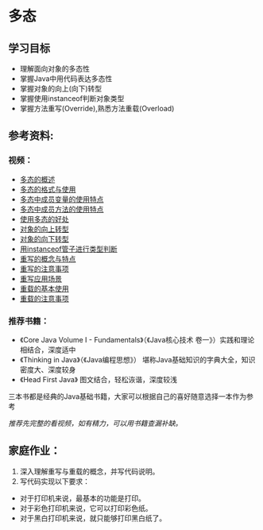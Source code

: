 # 多态

## 学习目标
- 理解面向对象的多态性
- 掌握Java中用代码表达多态性
- 掌握对象的向上(向下)转型
- 掌握使用instanceof判断对象类型
- 掌握方法重写(Override),熟悉方法重载(Overload)

## 参考资料:
### 视频：
- [多态的概述](https://www.bilibili.com/video/av79312032?p=185)
- [多态的格式与使用](https://www.bilibili.com/video/av79312032?p=186)
- [多态中成员变量的使用特点](https://www.bilibili.com/video/av79312032?p=187)
- [多态中成员方法的使用特点](https://www.bilibili.com/video/av79312032?p=188)
- [使用多态的好处](https://www.bilibili.com/video/av79312032?p=189)
- [对象的向上转型](https://www.bilibili.com/video/av79312032?p=190)
- [对象的向下转型](https://www.bilibili.com/video/av79312032?p=191)
- [用instanceof管子进行类型判断](https://www.bilibili.com/video/av79312032?p=192)
- [重写的概念与特点](https://www.bilibili.com/video/av79312032?p=157)
- [重写的注意事项](https://www.bilibili.com/video/av79312032?p=158)
- [重写应用场景](https://www.bilibili.com/video/av79312032?p=159)
- [重载的基本使用](https://www.bilibili.com/video/av79312032?p=73)
- [重载的注意事项](https://www.bilibili.com/video/av79312032?p=74)

### 推荐书籍：
- 《Core Java Volume I - Fundamentals》（《Java核心技术 卷一》）实践和理论相结合，深度适中
- 《Thinking in Java》（《Java编程思想》） 堪称Java基础知识的字典大全，知识密度大、深度较身
- 《Head First Java》 图文结合，轻松诙谐，深度较浅

三本书都是经典的Java基础书籍，大家可以根据自己的喜好随意选择一本作为参考

_推荐先完整的看视频，如有精力，可以用书籍查漏补缺。_

## 家庭作业：

1. 深入理解重写与重载的概念，并写代码说明。
2. 写代码实现以下要求：
* 对于打印机来说，最基本的功能是打印。
* 对于彩色打印机来说，它可以打印彩色纸。
* 对于黑白打印机来说，就只能够打印黑白纸了。



